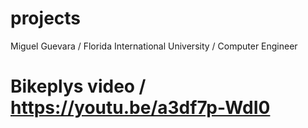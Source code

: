# projects
Miguel Guevara / Florida International University / Computer Engineer 
# Bikeplys video / https://youtu.be/a3df7p-WdI0
